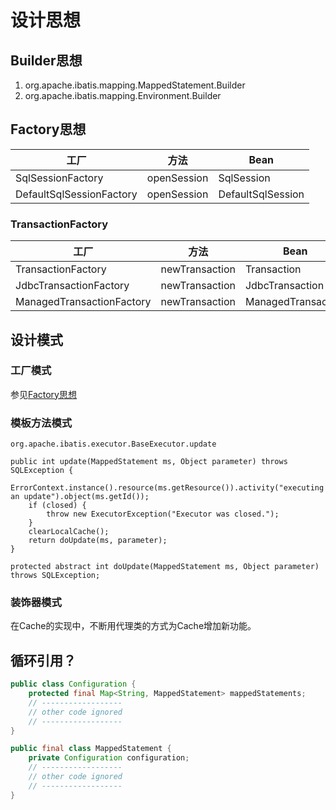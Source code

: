 # 设计思想
## Builder思想
1. org.apache.ibatis.mapping.MappedStatement.Builder
2. org.apache.ibatis.mapping.Environment.Builder

## Factory思想
| 工厂                       | 方法          | Bean              |
|--------------------------|-------------|-------------------|
| SqlSessionFactory        | openSession | SqlSession        |
| DefaultSqlSessionFactory | openSession | DefaultSqlSession |
### TransactionFactory
| 工厂                        | 方法             | Bean               |
|---------------------------|----------------|--------------------|
| TransactionFactory        | newTransaction | Transaction        | 
| JdbcTransactionFactory    | newTransaction | JdbcTransaction    |
| ManagedTransactionFactory | newTransaction | ManagedTransaction |

## 设计模式
### 工厂模式
参见[Factory思想](#Factory思想)

### 模板方法模式
`org.apache.ibatis.executor.BaseExecutor.update`
```
public int update(MappedStatement ms, Object parameter) throws SQLException {
    ErrorContext.instance().resource(ms.getResource()).activity("executing an update").object(ms.getId());
    if (closed) {
        throw new ExecutorException("Executor was closed.");
    }
    clearLocalCache();
    return doUpdate(ms, parameter);
}

protected abstract int doUpdate(MappedStatement ms, Object parameter) throws SQLException;
```
### 装饰器模式
在Cache的实现中，不断用代理类的方式为Cache增加新功能。

## 循环引用？
```java
public class Configuration {
    protected final Map<String, MappedStatement> mappedStatements;
    // ------------------
    // other code ignored
    // ------------------
}

public final class MappedStatement {
    private Configuration configuration;
    // ------------------
    // other code ignored
    // ------------------
}
```